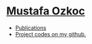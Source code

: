 # [Mustafa Ozkoc](https://mustafaozkoc.com/)
  * [Publications](./publications.html) 
  * [Project codes on my github.](https://github.com/mustafafu)
